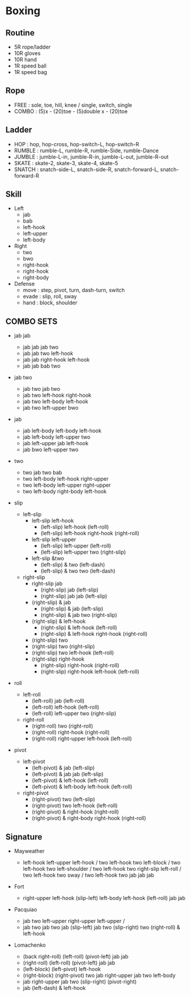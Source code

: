 # Boxing

## Routine
* 5R rope/ladder
* 10R gloves
* 10R hand
* 1R speed ball
* 1R speed bag

## Rope
* FREE    : sole, toe, hill, knee / single, switch, single
* COMBO   : (5)x - (20)toe  - (5)double x - (20)toe

## Ladder
* HOP     : hop, hop-cross, hop-switch-L, hop-switch-R
* RUMBLE  : rumble-L, rumble-R, rumble-Side, rumble-Dance
* JUMBLE  : jumble-L-in, jumble-R-in, jumble-L-out, jumble-R-out
* SKATE   : skate-2, skate-3, skate-4, skate-5
* SNATCH  : snatch-side-L, snatch-side-R, snatch-forward-L, snatch-forward-R

## Skill
* Left
  * jab
  * bab
  * left-hook
  * left-upper
  * left-body
* Right
  * two
  * bwo
  * right-hook
  * right-hook
  * right-body
* Defense
  * move  : step, pivot,	turn, dash-turn, switch
  * evade : slip, roll, sway
  * hand  : block, shoulder

## COMBO SETS
* jab jab
  *	jab jab jab two
  *	jab jab two left-hook
  *	jab jab right-hook left-hook
  *	jab jab bab two

* jab two
  *	jab two jab two
  *	jab two left-hook right-hook
  *	jab two left-body left-hook
  *	jab two left-upper bwo

* jab
  *	jab left-body left-body left-hook
  *	jab left-body left-upper two
  *	jab left-upper jab left-hook
  *	jab bwo left-upper two

* two
  *	two jab two bab
  *	two left-body left-hook right-upper
  *	two left-body left-upper right-upper
  *	two left-body right-body left-hook

* slip
  * left-slip
    * left-slip left-hook
      *	(left-slip) left-hook (left-roll)
      * (left-slip) left-hook right-hook (right-roll)
    * left-slip left-upper
      *	(left-slip) left-upper (left-roll)
      * (left-slip) left-upper two (right-slip)
    * left-slip &two
      *	(left-slip) & two (left-dash)
      *	(left-slip) & two two (left-dash)
  * right-slip
    * right-slip jab
      *	(right-slip) jab (left-slip)
      * (right-slip) jab jab (left-slip)
    * (right-slip) & jab
      * (right-slip) & jab (left-slip)
      *	(right-slip) & jab two (right-slip)
    * (right-slip) & left-hook
      * (right-slip) & left-hook (left-roll)
      * (right-slip) & left-hook right-hook (right-roll)
    *	(right-slip) two
      * (right-slip) two (right-slip)
      * (right-slip) two left-hook (left-roll)
    * (right-slip) right-hook
      * (right-slip) right-hook (right-roll)
      * (right-slip) right-hook left-hook (left-roll)
    
 * roll
   * left-roll
     * (left-roll) jab (left-roll)
     * (left-roll) left-hook (left-roll)
     * (left-roll) left-upper two (right-slip)
   * right-roll
     * (right-roll) two (right-roll)
     * (right-roll) right-hook (right-roll)
     * (right-roll) right-upper left-hook (left-roll)

 * pivot
   * left-pivot
     * (left-pivot) & jab (left-slip)
     * (left-pivot) & jab jab (left-slip)
     * (left-pivot) & left-hook (left-roll)
     * (left-pivot) & left-body left-hook (left-roll)
   * right-pivot
     * (right-pivot) two (left-slip)
     * (right-pivot) two left-hook (left-roll)
     * (right-pivot) & right-hook (right-roll)
     * (right-pivot) & right-body right-hook (right-roll)
   
## Signature
 * Mayweather
   * left-hook left-upper left-hook / two left-hook two left-block / two left-hook two left-shoulder / two left-hook two
   right-slip left-roll / two left-hook two sway / two left-hook two jab jab jab

 * Fort
   * right-upper left-hook (slip-left) left-body left-hook (left-roll) jab jab

 * Pacquiao
   * jab two left-upper right-upper left-upper /
   * jab two jab two jab (slip-left) jab two (slip-right) two (right-roll) & left-hook

 * Lomachenko
   * (back right-roll) (left-roll) (pivot-left) jab jab
   * (right-roll) (left-roll) (pivot-left) jab jab
   * (left-block) (left-pivot) left-hook
   * (right-block) (right-pivot) two jab right-upper jab two left-body
   * jab right-upper jab two (slip-right) (pivot-right)
   * jab (left-dash) & left-hook
